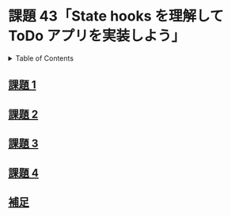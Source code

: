 # 課題 43「State hooks を理解して ToDo アプリを実装しよう」

<!-- START doctoc generated TOC please keep comment here to allow auto update -->
<!-- DON'T EDIT THIS SECTION, INSTEAD RE-RUN doctoc TO UPDATE -->
<details>
<summary>Table of Contents</summary>

- [課題 1](#%E8%AA%B2%E9%A1%8C-1)
- [課題 2](#%E8%AA%B2%E9%A1%8C-2)
- [課題 3](#%E8%AA%B2%E9%A1%8C-3)
- [課題 4](#%E8%AA%B2%E9%A1%8C-4)
- [補足](#%E8%A3%9C%E8%B6%B3)

</details>
<!-- END doctoc generated TOC please keep comment here to allow auto update -->

## [課題 1](./task_1)

## [課題 2](./task_2)

## [課題 3](./task_3)

## [課題 4](./task_4)

## [補足](./appendix)
